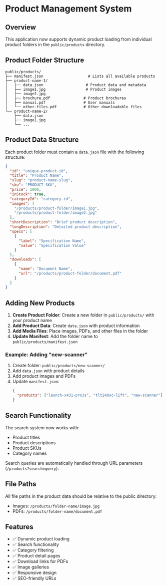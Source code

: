# Product Management System

## Overview

This application now supports dynamic product loading from individual product folders in the `public/products` directory.

## Product Folder Structure

```
public/products/
├── manifest.json                    # Lists all available products
├── product-name-1/
│   ├── data.json                   # Product data and metadata
│   ├── image1.jpg                  # Product images
│   ├── image2.jpg
│   ├── brochure.pdf               # Product brochures
│   ├── manual.pdf                 # User manuals
│   └── other-files.pdf            # Other downloadable files
└── product-name-2/
    ├── data.json
    ├── image1.jpg
    └── ...
```

## Product Data Structure

Each product folder must contain a `data.json` file with the following structure:

```json
{
  "id": "unique-product-id",
  "title": "Product Name",
  "slug": "product-name-slug",
  "sku": "PRODUCT-SKU",
  "price": 1000,
  "inStock": true,
  "categoryId": "category-id",
  "images": [
    "/products/product-folder/image1.jpg",
    "/products/product-folder/image2.jpg"
  ],
  "shortDescription": "Brief product description",
  "longDescription": "Detailed product description",
  "specs": [
    {
      "label": "Specification Name",
      "value": "Specification Value"
    }
  ],
  "downloads": [
    {
      "name": "Document Name",
      "url": "/products/product-folder/document.pdf"
    }
  ]
}
```

## Adding New Products

1. **Create Product Folder**: Create a new folder in `public/products/` with your product name
2. **Add Product Data**: Create `data.json` with product information
3. **Add Media Files**: Place images, PDFs, and other files in the folder
4. **Update Manifest**: Add the folder name to `public/products/manifest.json`

### Example: Adding "new-scanner"

1. Create folder: `public/products/new-scanner/`
2. Add `data.json` with product details
3. Add product images and PDFs
4. Update `manifest.json`:
   ```json
   {
     "products": ["launch-x431-pro3s", "tlt240sc-lift", "new-scanner"]
   }
   ```

## Search Functionality

The search system now works with:

- Product titles
- Product descriptions
- Product SKUs
- Category names

Search queries are automatically handled through URL parameters (`/products?search=query`).

## File Paths

All file paths in the product data should be relative to the public directory:

- Images: `/products/folder-name/image.jpg`
- PDFs: `/products/folder-name/document.pdf`

## Features

- ✅ Dynamic product loading
- ✅ Search functionality
- ✅ Category filtering
- ✅ Product detail pages
- ✅ Download links for PDFs
- ✅ Image galleries
- ✅ Responsive design
- ✅ SEO-friendly URLs
